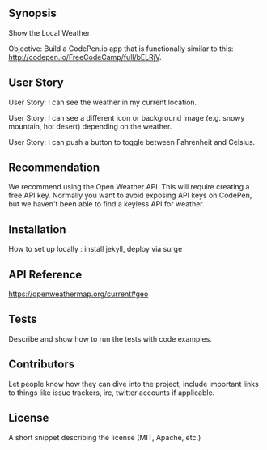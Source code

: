 ## Synopsis

Show the Local Weather

Objective: Build a CodePen.io app that is functionally similar to this: http://codepen.io/FreeCodeCamp/full/bELRjV.

## User Story

User Story: I can see the weather in my current location.

User Story: I can see a different icon or background image (e.g. snowy mountain, hot desert) depending on the weather.

User Story: I can push a button to toggle between Fahrenheit and Celsius.

## Recommendation

We recommend using the Open Weather API. This will require creating a free API key. Normally you want to avoid exposing API keys on CodePen, but we haven't been able to find a keyless API for weather.

## Installation

How to set up locally : install jekyll, deploy via surge
## API Reference

https://openweathermap.org/current#geo

## Tests

Describe and show how to run the tests with code examples.

## Contributors

Let people know how they can dive into the project, include important links to things like issue trackers, irc, twitter accounts if applicable.

## License

A short snippet describing the license (MIT, Apache, etc.)
